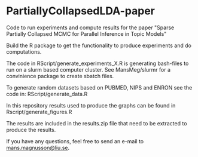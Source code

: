 # PartiallyCollapsedLDA-paper

Code to run experiments and compute results for the paper "Sparse Partially Collapsed MCMC for Parallel Inference in Topic Models"

Build the R package to get the functionality to produce experiments and do computations. 

The code in RScript/generate_experiments_X.R is generating bash-files to run on a slurm based computer cluster. See MansMeg/slurmr for a convinience package to create sbatch files.

To generate random datasets based on PUBMED, NIPS and ENRON see the code in:
RScript/generate_data.R

In this repository results used to produce the graphs can be found in Rscript/generate_figures.R

The results are included in the results.zip file that need to be extracted to produce the results.

If you have any questions, feel free to send an e-mail to mans.magnusson@liu.se.

